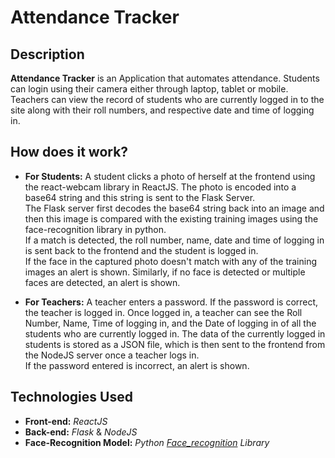 # Attendance Tracker

## Description

**Attendance Tracker** is an Application that automates attendance. Students can login using their camera either through laptop, tablet or mobile. Teachers can view the record of students who are currently logged in to the site along with their roll numbers, and respective date and time of logging in.

## How does it work?

* **For Students:** 
 A student clicks a photo of herself at the frontend using the react-webcam library in ReactJS. The photo is encoded into a base64 string and this string is sent to the Flask Server. <br/>
 The Flask server first decodes the base64 string back into an image and then this image is compared with the existing training images using the face-recognition library in python. <br/>
 If a match is detected, the roll number, name, date and time of logging in is sent back to the frontend and the student is logged in.<br/> 
 If the face in the captured photo doesn't match with any of the training images an alert is shown.
 Similarly, if no face is detected or multiple faces are detected, an alert is shown.

* **For Teachers:** A teacher enters a password. If the password is correct, the teacher is logged in. Once logged in, a teacher can see the Roll Number, Name, Time of logging in, and the Date of logging in of all the students who are currently logged in. The data of the currently logged in students is stored as a JSON file, which is then sent to the frontend from the NodeJS server once a teacher logs in.<br/>
If the password entered is incorrect, an alert is shown.

## Technologies Used

* **Front-end:** *ReactJS*
* **Back-end:** *Flask* & *NodeJS*
* **Face-Recognition Model:** *Python [Face_recognition](https://github.com/ageitgey/face_recognition) Library*  